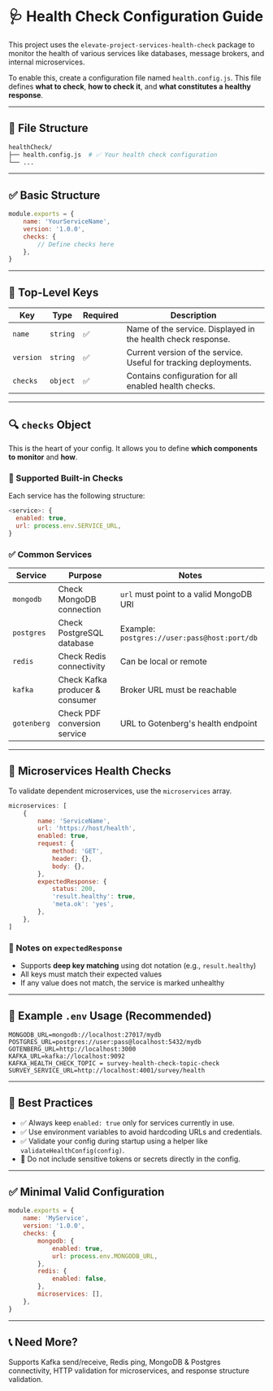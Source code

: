 # 🩺 Health Check Configuration Guide

This project uses the `elevate-project-services-health-check` package to monitor the health of various services like databases, message brokers, and internal microservices.

To enable this, create a configuration file named `health.config.js`. This file defines **what to check**, **how to check it**, and **what constitutes a healthy response**.

---

## 📁 File Structure

```bash
healthCheck/
├── health.config.js  # ✅ Your health check configuration
└── ...
```

---

## ✅ Basic Structure

```js
module.exports = {
	name: 'YourServiceName',
	version: '1.0.0',
	checks: {
		// Define checks here
	},
}
```

---

## 🧾 Top-Level Keys

| Key       | Type     | Required | Description                                                      |
| --------- | -------- | -------- | ---------------------------------------------------------------- |
| `name`    | `string` | ✅       | Name of the service. Displayed in the health check response.     |
| `version` | `string` | ✅       | Current version of the service. Useful for tracking deployments. |
| `checks`  | `object` | ✅       | Contains configuration for all enabled health checks.            |

---

## 🔍 `checks` Object

This is the heart of your config. It allows you to define **which components to monitor** and **how**.

### 🧩 Supported Built-in Checks

Each service has the following structure:

```js
<service>: {
  enabled: true,
  url: process.env.SERVICE_URL,
}
```

### ✅ Common Services

| Service     | Purpose                         | Notes                                        |
| ----------- | ------------------------------- | -------------------------------------------- |
| `mongodb`   | Check MongoDB connection        | `url` must point to a valid MongoDB URI      |
| `postgres`  | Check PostgreSQL database       | Example: `postgres://user:pass@host:port/db` |
| `redis`     | Check Redis connectivity        | Can be local or remote                       |
| `kafka`     | Check Kafka producer & consumer | Broker URL must be reachable                 |
| `gotenberg` | Check PDF conversion service    | URL to Gotenberg's health endpoint           |

---

## 🔁 Microservices Health Checks

To validate dependent microservices, use the `microservices` array.

```js
microservices: [
	{
		name: 'ServiceName',
		url: 'https://host/health',
		enabled: true,
		request: {
			method: 'GET',
			header: {},
			body: {},
		},
		expectedResponse: {
			status: 200,
			'result.healthy': true,
			'meta.ok': 'yes',
		},
	},
]
```

### 🧠 Notes on `expectedResponse`

-   Supports **deep key matching** using dot notation (e.g., `result.healthy`)
-   All keys must match their expected values
-   If any value does not match, the service is marked unhealthy

---

## 📌 Example `.env` Usage (Recommended)

```env
MONGODB_URL=mongodb://localhost:27017/mydb
POSTGRES_URL=postgres://user:pass@localhost:5432/mydb
GOTENBERG_URL=http://localhost:3000
KAFKA_URL=kafka://localhost:9092
KAFKA_HEALTH_CHECK_TOPIC = survey-health-check-topic-check
SURVEY_SERVICE_URL=http://localhost:4001/survey/health
```

---

## 🚨 Best Practices

-   ✅ Always keep `enabled: true` only for services currently in use.
-   ✅ Use environment variables to avoid hardcoding URLs and credentials.
-   ✅ Validate your config during startup using a helper like `validateHealthConfig(config)`.
-   🛑 Do not include sensitive tokens or secrets directly in the config.

---

## ✅ Minimal Valid Configuration

```js
module.exports = {
	name: 'MyService',
	version: '1.0.0',
	checks: {
		mongodb: {
			enabled: true,
			url: process.env.MONGODB_URL,
		},
		redis: {
			enabled: false,
		},
		microservices: [],
	},
}
```

---

## 📞 Need More?

Supports Kafka send/receive, Redis ping, MongoDB & Postgres connectivity, HTTP validation for microservices, and response structure validation.

